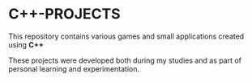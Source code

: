 # C++-PROJECTS

This repository contains various games and small applications created using **C++**

These projects were developed both during my studies and as part of personal learning and experimentation.

